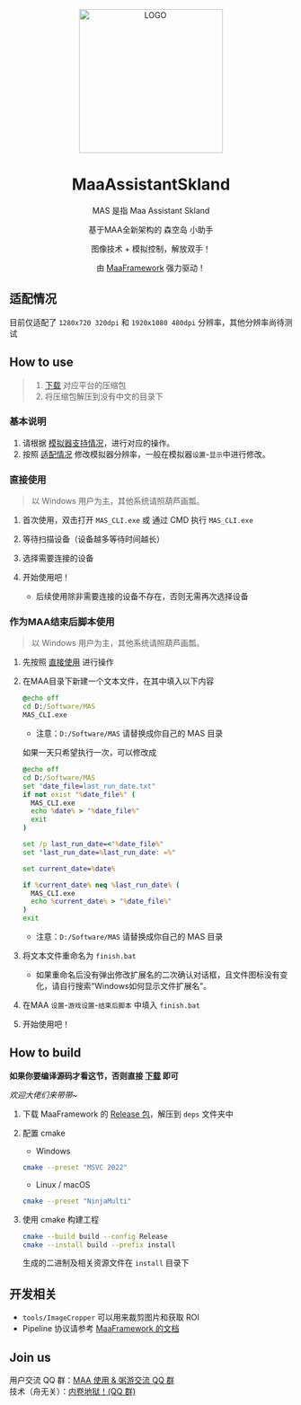 <div align="center">

<img alt="LOGO" src="https://cdn.jsdelivr.net/gh/MaaAssistantArknights/design@main/logo/maa-logo_512x512.png" width="256" height="256" />

# MaaAssistantSkland

MAS 是指 Maa Assistant Skland

基于MAA全新架构的 森空岛 小助手

图像技术 + 模拟控制，解放双手！

由 [MaaFramework](https://github.com/MaaAssistantArknights/MaaFramework) 强力驱动！

</div>

## 适配情况

目前仅适配了 `1280x720 320dpi` 和 `1920x1080 480dpi` 分辨率，其他分辨率尚待测试

## How to use

> 1. [下载](https://github.com/MaaAssistantArknights/MaaAssistantSkland/releases) 对应平台的压缩包
> 2. 将压缩包解压到没有中文的目录下

### 基本说明

1. 请根据 [模拟器支持情况](https://maa.plus/docs/1.3-模拟器支持.html)，进行对应的操作。
2. 按照 [适配情况](#适配情况) 修改模拟器分辨率，一般在模拟器`设置`-`显示`中进行修改。

### 直接使用 

> 以 Windows 用户为主，其他系统请照葫芦画瓢。

1. 首次使用，双击打开 `MAS_CLI.exe` 或 通过 CMD 执行 `MAS_CLI.exe`
2. 等待扫描设备（设备越多等待时间越长）
3. 选择需要连接的设备
4. 开始使用吧！

   - 后续使用除非需要连接的设备不存在，否则无需再次选择设备

### 作为MAA结束后脚本使用

> 以 Windows 用户为主，其他系统请照葫芦画瓢。

1. 先按照 [直接使用](#直接使用) 进行操作
2. 在MAA目录下新建一个文本文件，在其中填入以下内容

   ```bat
   @echo off
   cd D:/Software/MAS
   MAS_CLI.exe
   ```

   - 注意：`D:/Software/MAS` 请替换成你自己的 MAS 目录
  
   如果一天只希望执行一次，可以修改成

   ```bat
   @echo off
   cd D:/Software/MAS
   set "date_file=last_run_date.txt"
   if not exist "%date_file%" (
     MAS_CLI.exe
     echo %date% > "%date_file%"
     exit
   )
   
   set /p last_run_date=<"%date_file%"
   set "last_run_date=%last_run_date: =%"
   
   set current_date=%date%
   
   if %current_date% neq %last_run_date% (
     MAS_CLI.exe
     echo %current_date% > "%date_file%"
   )
   exit
   ```

   - 注意：`D:/Software/MAS` 请替换成你自己的 MAS 目录

4. 将文本文件重命名为 `finish.bat`

    - 如果重命名后没有弹出修改扩展名的二次确认对话框，且文件图标没有变化，请自行搜索“Windows如何显示文件扩展名”。

5. 在MAA `设置`-`游戏设置`-`结束后脚本` 中填入 `finish.bat`
6. 开始使用吧！


## How to build

**如果你要编译源码才看这节，否则直接 [下载](https://github.com/MaaAssistantArknights/MaaAssistantSkland/releases) 即可**

_欢迎大佬们来带带~_

1. 下载 MaaFramework 的 [Release 包](https://github.com/MaaAssistantArknights/MaaFramework/releases)，解压到 `deps` 文件夹中
2. 配置 cmake

    - Windows  

    ```bash
    cmake --preset "MSVC 2022"
    ```

    - Linux / macOS

    ```bash
    cmake --preset "NinjaMulti"
    ```

3. 使用 cmake 构建工程  

    ```bash
    cmake --build build --config Release
    cmake --install build --prefix install
    ```

    生成的二进制及相关资源文件在 `install` 目录下

## 开发相关

- `tools/ImageCropper` 可以用来裁剪图片和获取 ROI
- Pipeline 协议请参考 [MaaFramework 的文档](https://github.com/MaaAssistantArknights/MaaFramework/blob/main/docs/zh_cn/3.1-%E4%BB%BB%E5%8A%A1%E6%B5%81%E6%B0%B4%E7%BA%BF%E5%8D%8F%E8%AE%AE.md)

## Join us

用户交流 QQ 群：[MAA 使用 & 粥游交流 QQ 群](https://ota.maa.plus/MaaAssistantArknights/api/qqgroup/index.html)<br>
技术（舟无关）：[内卷地狱！(QQ 群)](https://jq.qq.com/?_wv=1027&k=ypbzXcA2)<br>
